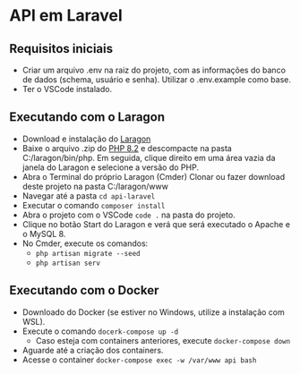 # API em Laravel

## Requisitos iniciais
 - Criar um arquivo .env na raiz do projeto, com as informações do banco de dados (schema, usuário e senha). Utilizar o .env.example como base.
 - Ter o VSCode instalado.

## Executando com o Laragon
 - Download e instalação do [Laragon](https://laragon.org/download/index.html)
 - Baixe o arquivo .zip do [PHP 8.2](https://windows.php.net/download#php-8.2) e descompacte na pasta C:/laragon/bin/php. Em seguida, clique direito em uma área vazia da janela do Laragon e selecione a versão do PHP.
 - Abra o Terminal do próprio Laragon (Cmder) Clonar ou fazer download deste projeto na pasta C:/laragon/www
 - Navegar até a pasta `cd api-laravel`
 - Executar o comando `composer install`
 - Abra o projeto com o VSCode `code .` na pasta do projeto.
 - Clique no botão Start do Laragon e verá que será executado o Apache e o MySQL 8.
 - No Cmder, execute os comandos:
    - `php artisan migrate --seed`
    - `php artisan serv` 

## Executando com o Docker
 - Downloado do Docker (se estiver no Windows, utilize a instalação com WSL).
 - Execute o comando `docerk-compose up -d`
   - Caso esteja com containers anteriores, execute `docker-compose down`
 - Aguarde até a criação dos containers.
 - Acesse o container `docker-compose exec -w /var/www api bash`
